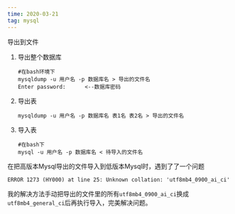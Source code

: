 ```yaml
---
time: 2020-03-21
tag: mysql
---
```


导出到文件

1. 导出整个数据库

   ```shell
   #在bash环境下
   mysqldump -u 用户名 -p 数据库名 > 导出的文件名
   Enter password:		<--数据库密码
   ```

2. 导出表 

   ```shell
   mysqldump -u 用户名 -p 数据库名 表1名 表2名 > 导出的文件名
   ```

3. 导入表

   ```shell
   #在bash下
   mysql -u 用户名 -p 数据库名 < 待导入的文件名
   ```

在把高版本Mysql导出的文件导入到低版本Mysql时，遇到了了一个问题

```
ERROR 1273 (HY000) at line 25: Unknown collation: 'utf8mb4_0900_ai_ci'
```

我的解决方法手动把导出的文件里的所有`utf8mb4_0900_ai_ci`换成`utf8mb4_general_ci`后再执行导入，完美解决问题。

